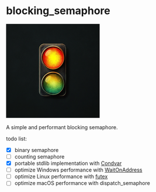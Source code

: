 # blocking_semaphore

![logo](art/logo.png)

A simple and performant blocking semaphore.

todo list:
- [x] binary semaphore
- [ ] counting semaphore
- [x] portable stdlib implementation with [Condvar](https://doc.rust-lang.org/std/sync/struct.Condvar.html)
- [ ] optimize Windows performance with [WaitOnAddress](https://learn.microsoft.com/en-us/windows/win32/api/synchapi/nf-synchapi-waitonaddress)
- [ ] optimize Linux performance with [futex](https://man7.org/linux/man-pages/man2/futex.2.html)
- [ ] optimize macOS performance with dispatch_semaphore